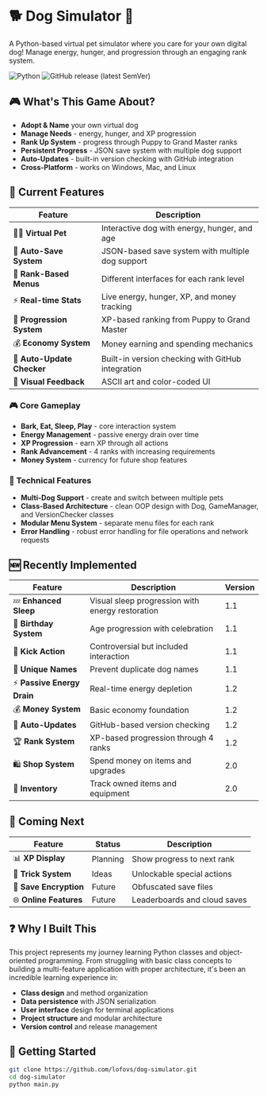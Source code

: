 # 🐕 Dog Simulator 🦴

A Python-based virtual pet simulator where you care for your own digital dog! Manage energy, hunger, and progression through an engaging rank system.

![Python](https://img.shields.io/badge/python-3.13+-blue.svg)
![GitHub release (latest SemVer)](https://img.shields.io/github/v/release/lofovs/dog-simulator)

## 🎮 What's This Game About?

- **Adopt & Name** your own virtual dog
- **Manage Needs** - energy, hunger, and XP progression
- **Rank Up System** - progress through Puppy to Grand Master ranks  
- **Persistent Progress** - JSON save system with multiple dog support
- **Auto-Updates** - built-in version checking with GitHub integration
- **Cross-Platform** - works on Windows, Mac, and Linux

## 🚀 Current Features

| Feature | Description |
|---------|-------------|
| 🐕‍🦺 **Virtual Pet** | Interactive dog with energy, hunger, and age |
| 💾 **Auto-Save System** | JSON-based save system with multiple dog support |
| 📱 **Rank-Based Menus** | Different interfaces for each rank level |
| ⚡ **Real-time Stats** | Live energy, hunger, XP, and money tracking |
| 🎯 **Progression System** | XP-based ranking from Puppy to Grand Master |
| 💰 **Economy System** | Money earning and spending mechanics |
| 🔄 **Auto-Update Checker** | Built-in version checking with GitHub integration |
| 🎨 **Visual Feedback** | ASCII art and color-coded UI |

### 🎮 Core Gameplay
- **Bark, Eat, Sleep, Play** - core interaction system
- **Energy Management** - passive energy drain over time
- **XP Progression** - earn XP through all actions
- **Rank Advancement** - 4 ranks with increasing requirements
- **Money System** - currency for future shop features

### 💾 Technical Features
- **Multi-Dog Support** - create and switch between multiple pets
- **Class-Based Architecture** - clean OOP design with Dog, GameManager, and VersionChecker classes
- **Modular Menu System** - separate menu files for each rank
- **Error Handling** - robust error handling for file operations and network requests

## 🆕 Recently Implemented

| Feature | Description | Version |
|---------|-------------|---------|
| 💤 **Enhanced Sleep** | Visual sleep progression with energy restoration | 1.1 |
| 🥳 **Birthday System** | Age progression with celebration | 1.1 |
| 🦶 **Kick Action** | Controversial but included interaction | 1.1 |
| 🔐 **Unique Names** | Prevent duplicate dog names | 1.1 |
| ⚡ **Passive Energy Drain** | Real-time energy depletion | 1.2 |
| 💰 **Money System** | Basic economy foundation | 1.2 |
| 🔄 **Auto-Updates** | GitHub-based version checking | 1.2 |
| 🏆 **Rank System** | XP-based progression through 4 ranks | 1.2 |
| 🛍️ **Shop System** | Spend money on items and upgrades | 2.0 |
| 🎒 **Inventory** | Track owned items and equipment | 2.0 |

## 🎯 Coming Next

| Feature | Status | Description |
|---------|--------|-------------|
| 📊 **XP Display** | Planning | Show progress to next rank |
| 🎪 **Trick System** | Ideas | Unlockable special actions |
| 🔐 **Save Encryption** | Future | Obfuscated save files |
| 🌐 **Online Features** | Future | Leaderboards and cloud saves |

## ❓ Why I Built This

This project represents my journey learning Python classes and object-oriented programming. From struggling with basic class concepts to building a multi-feature application with proper architecture, it's been an incredible learning experience in:

- **Class design** and method organization
- **Data persistence** with JSON serialization  
- **User interface** design for terminal applications
- **Project structure** and modular architecture
- **Version control** and release management

## 🚀 Getting Started

```bash
git clone https://github.com/lofovs/dog-simulator.git
cd dog-simulator
python main.py
